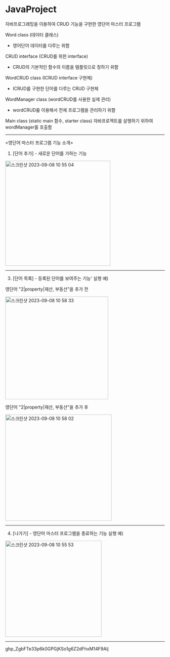 # JavaProject
자바프로그래밍을 이용하여 CRUD 기능을 구현한 영단어 마스터 프로그램

Word class (데이터 클래스)
- 영어단어 데이터를 다루는 위함
  
CRUD interface (CRUD를 위한 interface)
- CRUD의 기본적인 함수의 이름을 템플릿으로 정하기 위함

WordCRUD class (ICRUD interface 구현체)
- ICRUD를 구현한 단어를 다루는 CRUD 구현체

WordManager class (wordCRUD를 사용한 실제 관리)
- wordCRUD룰 이용해서 전체 프로그램을 관리하기 위함
  
Main class (static main 함수, starter class) 
  자바프로젝트를 살행하기 위하여 wordManager를 호출함
  
-----------------------------------
<영단어 마스터 프로그램 기능 소개> 
1. [단어 추가] - 새로운 단어를 가하는 기능
   
<img width="332" alt="스크린샷 2023-09-08 10 55 04" src="https://github.com/DDaengoo/JavaProject/assets/143365358/87987c55-2e8c-43d3-8d8c-faa6d0c89897">

-----------------------------------
3. [단어 목록] - 등록된 단어를 보여주는 기능'
실행 예)

영단어 "2|property|재산, 부동산"을 추가 전

<img width="325" alt="스크린샷 2023-09-08 10 58 33" src="https://github.com/DDaengoo/JavaProject/assets/143365358/1348c8dc-5d74-4fb5-907a-0cd1fe56e2cd">

영단어 "2|property|재산, 부동산"을 추가 후

<img width="336" alt="스크린샷 2023-09-08 10 58 02" src="https://github.com/DDaengoo/JavaProject/assets/143365358/49399216-edcf-4f47-a3a2-69842c9527e6">

 -----------------------------------

4. [나가기] - 영단어 마스터 프로그램을 종료하는 기능 
실행 예) 

<img width="304" alt="스크린샷 2023-09-08 10 55 53" src="https://github.com/DDaengoo/JavaProject/assets/143365358/49d4b3ee-4659-4d64-8bfc-20b591c59451">

----------------------------------- 
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
 
